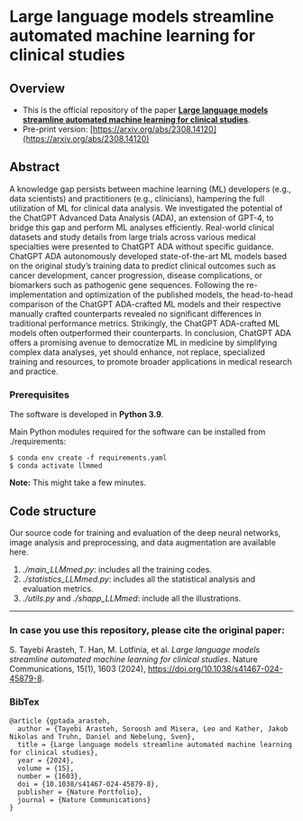 # Large language models streamline automated machine learning for clinical studies


Overview
------

* This is the official repository of the paper [**Large language models streamline automated machine learning for clinical studies**](https://doi.org/10.1038/s41467-024-45879-8).
* Pre-print version: [https://arxiv.org/abs/2308.14120](https://arxiv.org/abs/2308.14120)

Abstract
------
A knowledge gap persists between machine learning (ML) developers (e.g., data scientists) and practitioners (e.g., clinicians), hampering the full utilization of ML for clinical data analysis. We investigated the potential of the ChatGPT Advanced Data Analysis (ADA), an extension of GPT-4, to bridge this gap and perform ML analyses efficiently. Real-world clinical datasets and study details from large trials across various medical specialties were presented to ChatGPT ADA without specific guidance. ChatGPT ADA autonomously developed state-of-the-art ML models based on the original study’s training data to predict clinical outcomes such as cancer development, cancer progression, disease complications, or biomarkers such as pathogenic gene sequences. Following the re-implementation and optimization of the published models, the head-to-head comparison of the ChatGPT ADA-crafted ML models and their respective manually crafted counterparts revealed no significant differences in traditional performance metrics. Strikingly, the ChatGPT ADA-crafted ML models often outperformed their counterparts. In conclusion, ChatGPT ADA offers a promising avenue to democratize ML in medicine by simplifying complex data analyses, yet should enhance, not replace, specialized training and resources, to promote broader applications in medical research and practice.


### Prerequisites

The software is developed in **Python 3.9**.



Main Python modules required for the software can be installed from ./requirements:

```
$ conda env create -f requirements.yaml
$ conda activate llmmed
```

**Note:** This might take a few minutes.


Code structure
---

Our source code for training and evaluation of the deep neural networks, image analysis and preprocessing, and data augmentation are available here.

1. *./main_LLMmed.py*: includes all the training codes.
2. *./statistics_LLMmed.py*: includes all the statistical analysis and evaluation metrics.
3. *./utils.py* and *./shapp_LLMmed*: include all the illustrations.


------
### In case you use this repository, please cite the original paper:

S. Tayebi Arasteh, T. Han, M. Lotfinia, et al. *Large language models streamline automated machine learning for clinical studies*. Nature Communications, 15(1), 1603 (2024), https://doi.org/10.1038/s41467-024-45879-8.

### BibTex

    @article {gptada_arasteh,
      author = {Tayebi Arasteh, Soroosh and Misera, Leo and Kather, Jakob Nikolas and Truhn, Daniel and Nebelung, Sven},
      title = {Large language models streamline automated machine learning for clinical studies},
      year = {2024},
      volume = {15},
      number = {1603},
      doi = {10.1038/s41467-024-45879-8},
      publisher = {Nature Portfolio},
      journal = {Nature Communications}
    }
